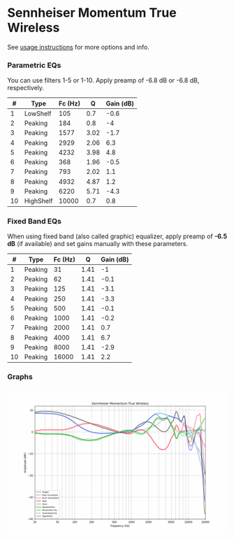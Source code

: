 # Sennheiser Momentum True Wireless
See [usage instructions](https://github.com/jaakkopasanen/AutoEq#usage) for more options and info.

### Parametric EQs
You can use filters 1-5 or 1-10. Apply preamp of -6.8 dB or -6.8 dB, respectively.

|   # | Type      |   Fc (Hz) |    Q |   Gain (dB) |
|-----|-----------|-----------|------|-------------|
|   1 | LowShelf  |       105 | 0.7  |        -0.6 |
|   2 | Peaking   |       184 | 0.8  |        -4   |
|   3 | Peaking   |      1577 | 3.02 |        -1.7 |
|   4 | Peaking   |      2929 | 2.06 |         6.3 |
|   5 | Peaking   |      4232 | 3.98 |         4.8 |
|   6 | Peaking   |       368 | 1.96 |        -0.5 |
|   7 | Peaking   |       793 | 2.02 |         1.1 |
|   8 | Peaking   |      4932 | 4.87 |         1.2 |
|   9 | Peaking   |      6220 | 5.71 |        -4.3 |
|  10 | HighShelf |     10000 | 0.7  |         0.8 |

### Fixed Band EQs
When using fixed band (also called graphic) equalizer, apply preamp of **-6.5 dB** (if available) and set gains manually with these parameters.

|   # | Type    |   Fc (Hz) |    Q |   Gain (dB) |
|-----|---------|-----------|------|-------------|
|   1 | Peaking |        31 | 1.41 |        -1   |
|   2 | Peaking |        62 | 1.41 |        -0.1 |
|   3 | Peaking |       125 | 1.41 |        -3.1 |
|   4 | Peaking |       250 | 1.41 |        -3.3 |
|   5 | Peaking |       500 | 1.41 |        -0.1 |
|   6 | Peaking |      1000 | 1.41 |        -0.2 |
|   7 | Peaking |      2000 | 1.41 |         0.7 |
|   8 | Peaking |      4000 | 1.41 |         6.7 |
|   9 | Peaking |      8000 | 1.41 |        -2.9 |
|  10 | Peaking |     16000 | 1.41 |         2.2 |

### Graphs
![](./Sennheiser%20Momentum%20True%20Wireless.png)
